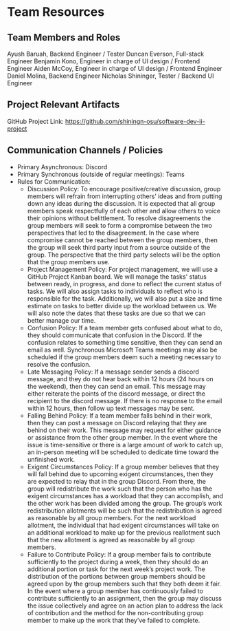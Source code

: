 # Team Resources

## Team Members and Roles
Ayush Baruah, Backend Engineer / Tester
Duncan Everson, Full-stack Engineer
Benjamin Kono, Engineer in charge of UI design / Frontend Engineer
Aiden McCoy, Engineer in charge of UI design / Frontend Engineer
Daniel Molina, Backend Engineer
Nicholas Shininger, Tester / Backend UI Engineer

## Project Relevant Artifacts
GitHub Project Link: https://github.com/shiningn-osu/software-dev-ii-project

## Communication Channels / Policies

* Primary Asynchronous: Discord
* Primary Synchronous (outside of regular meetings): Teams
* Rules for Communication:
    * Discussion Policy: To encourage positive/creative discussion, group members will refrain from interrupting others’ ideas and from putting down any ideas during the discussion. It is expected that all group members speak respectfully of each other and allow others to voice their opinions without belittlement. To resolve disagreements the group members will seek to form a compromise between the two perspectives that led to the disagreement. In the case where compromise cannot be reached between the group members, then the group will seek third party input from a source outside of the group. The perspective that the third party selects will be the option that the group members use.
    * Project Management Policy: For project management, we will use a GitHub Project Kanban board. We will manage the tasks' status between ready, in progress, and done to reflect the current status of tasks. We will also assign tasks to individuals to reflect who is responsible for the task. Additionally, we will also put a size and time estimate on tasks to better divide up the workload between us. We will also note the dates that these tasks are due so that we can better manage our time.
    * Confusion Policy: If a team member gets confused about what to do, they should communicate that confusion in the Discord. If the confusion relates to something time sensitive, then they can send an email as well. Synchronous Microsoft Teams meetings may also be scheduled if the group members deem such a meeting necessary to resolve the confusion. 
    * Late Messaging Policy: If a message sender sends a discord message, and they do not hear back within 12 hours (24 hours on the weekend), then they can send an email. This message may either reiterate the points of the discord message, or direct the recipient to the discord message. If there is no response to the email within 12 hours, then follow up text messages may be sent. 
    * Falling Behind Policy: If a team member falls behind in their work, then they can post a message on Discord relaying that they are behind on their work. This message may request for either guidance or assistance from the other group member. In the event where the issue is time-sensitive or there is a large amount of work to catch up, an in-person meeting will be scheduled to dedicate time toward the unfinished work. 
    * Exigent Circumstances Policy: If a group member believes that they will fall behind due to upcoming exigent circumstances, then they are expected to relay that in the group Discord. From there, the group will redistribute the work such that the person who has the exigent circumstances has a workload that they can accomplish, and the other work has been divided among the group. The group’s work redistribution allotments will be such that the redistribution is agreed as reasonable by all group members. For the next workload allotment, the individual that had exigent circumstances will take on an additional workload to make up for the previous reallotment such that the new allotment is agreed as reasonable by all group members.
    * Failure to Contribute Policy: If a group member fails to contribute sufficiently to the project during a week, then they should do an additional portion or task for the next week’s project work. The distribution of the portions between group members should be agreed upon by the group members such that they both deem it fair. In the event where a group member has continuously failed to contribute sufficiently to an assignment, then the group may discuss the issue collectively and agree on an action plan to address the lack of contribution and the method for the non-contributing group member to make up the work that they’ve failed to complete.